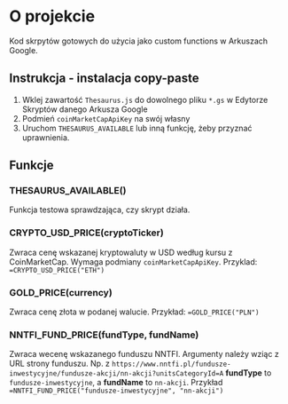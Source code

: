 # O projekcie
Kod skrpytów gotowych do użycia jako custom functions w Arkuszach Google. 

## Instrukcja - instalacja copy-paste
1. Wklej zawartość `Thesaurus.js` do dowolnego pliku `*.gs` w Edytorze Skryptów danego Arkusza Google
2. Podmień `coinMarketCapApiKey` na swój własny
3. Uruchom `THESAURUS_AVAILABLE` lub inną funkcję, żeby przyznać uprawnienia.

## Funkcje

### THESAURUS_AVAILABLE()
Funkcja testowa sprawdzająca, czy skrypt działa.

### CRYPTO_USD_PRICE(cryptoTicker)
Zwraca cenę wskazanej kryptowaluty w USD według kursu z CoinMarketCap. Wymaga podmiany `coinMarketCapApiKey`.
Przyklad: `=CRYPTO_USD_PRICE("ETH")`

### GOLD_PRICE(currency)
Zwraca cenę złota w podanej walucie.
Przykład: `=GOLD_PRICE("PLN")`

### NNTFI_FUND_PRICE(fundType, fundName)
Zwraca wecenę wskazanego funduszu NNTFI.
Argumenty należy wziąc z URL strony funduszu. 
Np. z `https://www.nntfi.pl/fundusze-inwestycyjne/fundusze-akcji/nn-akcji?unitsCategoryId=A` **fundType** to `fundusze-inwestycyjne`, a **fundName** to `nn-akcji`.
Przykład `=NNTFI_FUND_PRICE("fundusze-inwestycyjne", "nn-akcji")`
